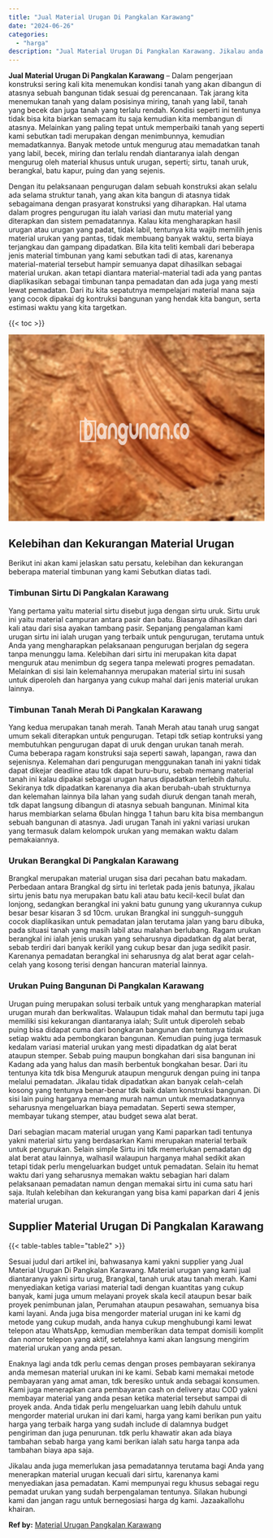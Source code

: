 ```yaml
---
title: "Jual Material Urugan Di Pangkalan Karawang"
date: "2024-06-26"
categories: 
  - "harga"
description: "Jual Material Urugan Di Pangkalan Karawang. Jikalau anda juga memerlukan jasa pemadatannya terutama bagi Anda yang menerapkan material urugan kecuali dari si..."
---
```


**Jual Material Urugan Di Pangkalan Karawang** – Dalam pengerjaan konstruksi sering kali kita menemukan kondisi tanah yang akan dibangun di atasnya sebuah bangunan tidak sesuai dg perencanaan. Tak jarang kita menemukan tanah yang dalam posisinya miring, tanah yang labil, tanah yang becek dan juga tanah yang terlalu rendah. Kondisi seperti ini tentunya tidak bisa kita biarkan semacam itu saja kemudian kita membangun di atasnya. Melainkan yang paling tepat untuk memperbaiki tanah yang seperti kami sebutkan tadi merupakan dengan menimbunnya, kemudian memadatkannya. Banyak metode untuk mengurug atau memadatkan tanah yang labil, becek, miring dan terlalu rendah diantaranya ialah dengan mengurug oleh material khusus untuk urugan, seperti; sirtu, tanah uruk, berangkal, batu kapur, puing dan yang sejenis.

Dengan itu pelaksanaan pengurugan dalam sebuah konstruksi akan selalu ada selama struktur tanah, yang akan kita bangun di atasnya tidak sebagaimana dengan prasyarat konstruksi yang diharapkan. Hal utama dalam progres pengurugan itu ialah variasi dan mutu material yang diterapkan dan sistem pemadatannya. Kalau kita mengharapkan hasil urugan atau urugan yang padat, tidak labil, tentunya kita wajib memilih jenis material urukan yang pantas, tidak membuang banyak waktu, serta biaya terjangkau dan gampang dipadatkan. Bila kita teliti kembali dari beberapa jenis material timbunan yang kami sebutkan tadi di atas, karenanya material-material tersebut hampir semuanya dapat dihasilkan sebagai material urukan. akan tetapi diantara material-material tadi ada yang pantas diaplikasikan sebagai timbunan tanpa pemadatan dan ada juga yang mesti lewat pemadatan. Dari itu kita sepatutnya mempelajari material mana saja yang cocok dipakai dg kontruksi bangunan yang hendak kita bangun, serta estimasi waktu yang kita targetkan.

{{< toc >}}

![Jual Material Urugan Di Pangkalan Karawang](/images/jual-urugan-30.png)

## Kelebihan dan Kekurangan Material Urugan

Berikut ini akan kami jelaskan satu persatu, kelebihan dan kekurangan beberapa material timbunan yang kami Sebutkan diatas tadi.

### Timbunan Sirtu Di Pangkalan Karawang

Yang pertama yaitu material sirtu disebut juga dengan sirtu uruk. Sirtu uruk ini yaitu material campuran antara pasir dan batu. Biasanya dihasilkan dari kali atau dari sisa ayakan tambang pasir. Sepanjang pengalaman kami urugan sirtu ini ialah urugan yang terbaik untuk pengurugan, terutama untuk Anda yang mengharapkan pelaksanaan pengurugan berjalan dg segera tanpa menunggu lama. Kelebihan dari sirtu ini merupakan kita dapat menguruk atau menimbun dg segera tanpa melewati progres pemadatan. Melainkan di sisi lain kelemahannya merupakan material sirtu ini susah untuk diperoleh dan harganya yang cukup mahal dari jenis material urukan lainnya.

### Timbunan Tanah Merah Di Pangkalan Karawang

Yang kedua merupakan tanah merah. Tanah Merah atau tanah urug sangat umum sekali diterapkan untuk pengurugan. Tetapi tdk setiap kontruksi yang membutuhkan pengurugan dapat di uruk dengan urukan tanah merah. Cuma beberapa ragam konstruksi saja seperti sawah, lapangan, rawa dan sejenisnya. Kelemahan dari pengurugan menggunakan tanah ini yakni tidak dapat dikejar deadline atau tdk dapat buru-buru, sebab memang material tanah ini kalau dipakai sebagai urugan harus dipadatkan terlebih dahulu. Sekiranya tdk dipadatkan karenanya dia akan berubah-ubah strukturnya dan kelemahan lainnya bila lahan yang sudah diuruk dengan tanah merah, tdk dapat langsung dibangun di atasnya sebuah bangunan. Minimal kita harus membiarkan selama 6bulan hingga 1 tahun baru kita bisa membangun sebuah bangunan di atasnya. Jadi urugan Tanah ini yakni variasi urukan yang termasuk dalam kelompok urukan yang memakan waktu dalam pemakaiannya.

### Urukan Berangkal Di Pangkalan Karawang

Brangkal merupakan material urugan sisa dari pecahan batu makadam. Perbedaan antara Brangkal dg sirtu ini terletak pada jenis batunya, jikalau sirtu jenis batu nya merupakan batu kali atau batu kecil-kecil bulat dan lonjong, sedangkan berangkal ini yakni batu gunung yang ukurannya cukup besar besar kisaran 3 sd 10cm. urukan Brangkal ini sungguh-sungguh cocok diaplikasikan untuk pemadatan jalan terutama jalan yang baru dibuka, pada situasi tanah yang masih labil atau malahan berlubang. Ragam urukan berangkal ini ialah jenis urukan yang seharusnya dipadatkan dg alat berat, sebab terdiri dari banyak kerikil yang cukup besar dan juga sedikit pasir. Karenanya pemadatan berangkal ini seharusnya dg alat berat agar celah-celah yang kosong terisi dengan hancuran material lainnya.

### Urukan Puing Bangunan Di Pangkalan Karawang

Urugan puing merupakan solusi terbaik untuk yang mengharapkan material urugan murah dan berkwalitas. Walaupun tidak mahal dan bermutu tapi juga memiliki sisi kekurangan diantaranya ialah; Sulit untuk diperoleh sebab puing bisa didapat cuma dari bongkaran bangunan dan tentunya tidak setiap waktu ada pembongkaran bangunan. Kemudian puing juga termasuk kedalam variasi material urukan yang mesti dipadatkan dg alat berat ataupun stemper. Sebab puing maupun bongkahan dari sisa bangunan ini Kadang ada yang halus dan masih berbentuk bongkahan besar. Dari itu tentunya kita tdk bisa Menguruk ataupun menguruk dengan puing ini tanpa melalui pemadatan. Jikalau tidak dipadatkan akan banyak celah-celah kosong yang tentunya benar-benar tdk baik dalam konstruksi bangunan. Di sisi lain puing harganya memang murah namun untuk memadatkannya seharusnya mengeluarkan biaya pemadatan. Seperti sewa stemper, membayar tukang stemper, atau budget sewa alat berat.

Dari sebagian macam material urugan yang Kami paparkan tadi tentunya yakni material sirtu yang berdasarkan Kami merupakan material terbaik untuk pengurukan. Selain simple Sirtu ini tdk memerlukan pemadatan dg alat berat atau lainnya, walhasil walaupun harganya mahal sedikit akan tetapi tidak perlu mengeluarkan budget untuk pemadatan. Selain itu hemat waktu dari yang seharusnya memakan waktu sebagian hari dalam pelaksanaan pemadatan namun dengan memakai sirtu ini cuma satu hari saja. Itulah kelebihan dan kekurangan yang bisa kami paparkan dari 4 jenis material urugan.

## Supplier Material Urugan Di Pangkalan Karawang

{{< table-tables table="table2" >}}

Sesuai judul dari artikel ini, bahwasanya kami yakni supplier yang Jual Material Urugan Di Pangkalan Karawang. Material urugan yang kami jual diantaranya yakni sirtu urug, Brangkal, tanah uruk atau tanah merah. Kami menyediakan ketiga variasi material tadi dengan kuantitas yang cukup banyak, kami juga umum melayani proyek skala kecil ataupun besar baik proyek penimbunan jalan, Perumahan ataupun pesawahan, semuanya bisa kami layani. Anda juga bisa mengorder material urugan ini ke kami dg metode yang cukup mudah, anda hanya cukup menghubungi kami lewat telepon atau WhatsApp, kemudian memberikan data tempat domisili komplit dan nomor telepon yang aktif, setelahnya kami akan langsung mengirim material urukan yang anda pesan.

Enaknya lagi anda tdk perlu cemas dengan proses pembayaran sekiranya anda memesan material urukan ini ke kami. Sebab kami memakai metode pembayaran yang amat aman, tdk beresiko untuk anda sebagai konsumen. Kami juga menerapkan cara pembayaran cash on delivery atau COD yakni membayar material yang anda pesan ketika material tersebut sampai di proyek anda. Anda tidak perlu mengeluarkan uang lebih dahulu untuk mengorder material urukan ini dari kami, harga yang kami berikan pun yaitu harga yang terbaik harga yang sudah include di dalamnya budget pengiriman dan juga penurunan. tdk perlu khawatir akan ada biaya tambahan sebab harga yang kami berikan ialah satu harga tanpa ada tambahan biaya apa saja.

Jikalau anda juga memerlukan jasa pemadatannya terutama bagi Anda yang menerapkan material urugan kecuali dari sirtu, karenanya kami menyediakan jasa pemadatan. Kami mempunyai regu khusus sebagai regu pemadat urukan yang sudah berpengalaman tentunya. Silakan hubungi kami dan jangan ragu untuk bernegosiasi harga dg kami. Jazaakallohu khairan.

**Ref by:** [Material Urugan Pangkalan Karawang](https://id.wikipedia.org/wiki/Material)
